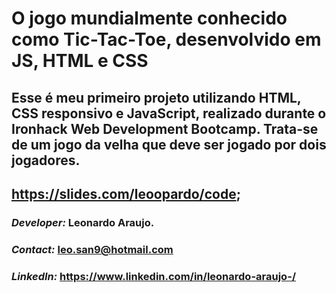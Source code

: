 # O jogo mundialmente conhecido como Tic-Tac-Toe, desenvolvido em JS, HTML e CSS
## Esse é meu primeiro projeto utilizando HTML, CSS responsivo e JavaScript, realizado durante o Ironhack Web Development Bootcamp. Trata-se de um jogo da velha que deve ser jogado por dois jogadores.
## https://slides.com/leoopardo/code;

### *Developer:* Leonardo Araujo.
### *Contact:* leo.san9@hotmail.com
### *LinkedIn:* https://www.linkedin.com/in/leonardo-araujo-/
